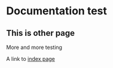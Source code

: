 # Documentation test

## This is other page

More and more testing

A link to [index page](./index.md)
